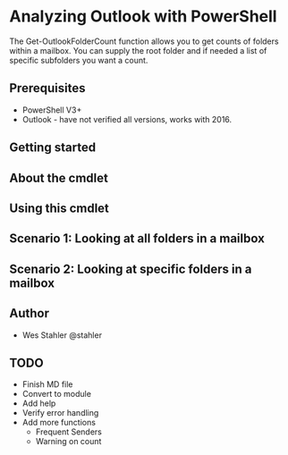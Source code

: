 # Analyzing Outlook with PowerShell
The Get-OutlookFolderCount function allows you to get counts of folders within a mailbox.  You can supply the root folder and if needed a list of specific subfolders you want a count.

## Prerequisites
* PowerShell V3+
* Outlook - have not verified all versions, works with 2016.

## Getting started

## About the cmdlet

## Using this cmdlet

## Scenario 1: Looking at all folders in a mailbox

## Scenario 2: Looking at specific folders in a mailbox

## Author
* Wes Stahler @stahler

## TODO
* Finish MD file
* Convert to module
* Add help
* Verify error handling
* Add more functions
  * Frequent Senders
  * Warning on count
